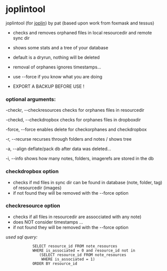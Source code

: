 # joplintool

joplintool (for [joplin](https://joplinapp.org/)) by pat (based upon work from foxmask and tessus)

  - checks and removes orphaned files in local resourcedir and remote sync dir
  - shows some stats and a tree of your database
  - default is a dryrun, nothing will be deleted
  - removal of orphanes ignores timestamps...
 
  - use --force if you know what you are doing
  - EXPORT A BACKUP BEFORE USE !

### optional arguments:

  -checkr, --checkresources     checks for orphanes files in resourcedir

  -checkd, --checkdropbox       checks for orphanes files in dropboxdir

  -force, --force               enables delete for checkorphanes and checkdropbox

  -r, --recurse                 recurses through folders and notes / shows tree

  -a, --align                   deflate/pack db after data was deleted...

  -i, --info                    shows how many notes, folders, imagerefs are stored in the db

### checkdropbox option
- checks if md files in sync dir can be found in database (note, folder, tag) of resourcedir (images)
- if not found they will be removed with the --force option

### checkresource option
- checks if all files in resourcedir are assocciated with any note)
- does NOT consider timestamps ...
- if not found they will be removed with the --force option

*used sql query:*
```
            SELECT resource_id FROM note_resources  
            WHERE is_associated = 0 and resource_id not in 
               (SELECT resource_id FROM note_resources 
                WHERE is_associated = 1) 
            ORDER BY resource_id
```
